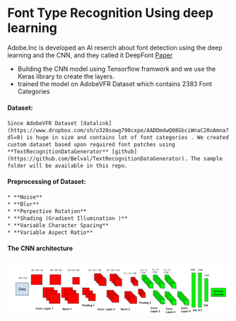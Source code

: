 # Font Type Recognition Using deep learning 

Adobe.Inc is developed an AI reserch about font detection using the deep learning and the CNN, and they called it DeepFont [Paper](https://arxiv.org/pdf/1507.03196v1.pdf)



- Building the CNN model using Tensorflow framwork and we use the Keras library to create the layers.
- trained the model on AdobeVFR Dataset which contains 2383 Font Categories  



#### Dataset:
    Since AdobeVFR Dataset [datalink](https://www.dropbox.com/sh/o320sowg790cxpe/AADDmdwQ08GbciWnaC20oAmna?dl=0) is huge in size and contains lot of font categories . We created custom dataset based upon required font patches using **TextRecognitionDataGenerator** [github](https://github.com/Belval/TextRecognitionDataGenerator). The sample folder will be available in this repo.

#### Preprocessing of Dataset: 

    * **Noise**
    * **Blur**
    * **Perpective Rotation**
    * **Shading (Gradient Illumination )**
    * **Variable Character Spacing**
    * **Variable Aspect Ratio**


#### The CNN architecture 


![alt text](img/network.png)
